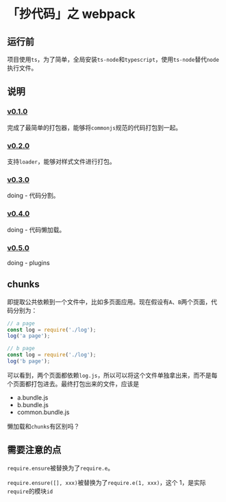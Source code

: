 # 「抄代码」之 webpack

## 运行前

项目使用`ts`，为了简单，全局安装`ts-node`和`typescript`，使用`ts-node`替代`node`执行文件。

## 说明

### [v0.1.0](https://github.com/ltaoo/fake-webpack/tree/0.1.0)

完成了最简单的打包器，能够将`commonjs`规范的代码打包到一起。

### [v0.2.0](https://github.com/ltaoo/fake-webpack/tree/0.2.0)

支持`loader`，能够对样式文件进行打包。

### [v0.3.0](https://github.com/ltaoo/fake-webpack/tree/0.3.0)

doing - 代码分割。

### [v0.4.0](https://github.com/ltaoo/fake-webpack/tree/0.4.0)

doing - 代码懒加载。

### [v0.5.0](https://github.com/ltaoo/fake-webpack/tree/0.5.0)

doing - plugins

## chunks

即提取公共依赖到一个文件中，比如多页面应用。现在假设有`A`、`B`两个页面，代码分别为：

```js
// a page
const log = require('./log');
log('a page');
```

```js
// b page
const log = require('./log');
log('b page');
```

可以看到，两个页面都依赖`log.js`，所以可以将这个文件单独拿出来，而不是每个页面都打包进去。最终打包出来的文件，应该是

- a.bundle.js
- b.bundle.js
- common.bundle.js

懒加载和`chunks`有区别吗？

## 需要注意的点

`require.ensure`被替换为了`require.e`。

`require.ensure([], xxx)`被替换为了`require.e(1, xxx)`，这个 1，是实际`require`的模块`id`